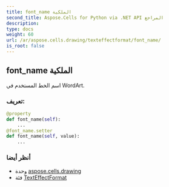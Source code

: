 ```yaml
---
title: font_name الملكية
second_title: Aspose.Cells for Python via .NET API المراجع
description:
type: docs
weight: 60
url: /ar/aspose.cells.drawing/texteffectformat/font_name/
is_root: false
---
```

##  font_name الملكية

اسم الخط المستخدم في WordArt.
###  تعريف:
```python
@property
def font_name(self):
    ...
@font_name.setter
def font_name(self, value):
    ...
```

###  أنظر أيضا
* وحدة [aspose.cells.drawing](../../)
* فئة [TextEffectFormat](/cells/python-net/ar/aspose.cells.drawing/texteffectformat)
